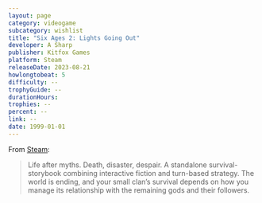 ```yaml
---
layout: page
category: videogame
subcategory: wishlist
title: "Six Ages 2: Lights Going Out"
developer: A Sharp
publisher: Kitfox Games
platform: Steam
releaseDate: 2023-08-21
howlongtobeat: 5
difficulty: --
trophyGuide: --
durationHours:
trophies: --
percent: --
link: --
date: 1999-01-01
---
```


From [Steam](https://store.steampowered.com/app/2278010/Six_Ages_2_Lights_Going_Out/):

> Life after myths. Death, disaster, despair. A standalone survival-storybook combining interactive fiction and turn-based strategy. The world is ending, and your small clan’s survival depends on how you manage its relationship with the remaining gods and their followers.
